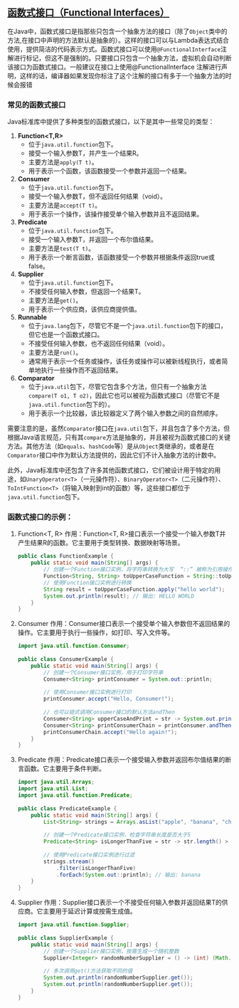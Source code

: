 ## [函数式接口（Functional Interfaces）](https://www.cnblogs.com/JoGyro/p/18526103)

在Java中，函数式接口是指那些只包含一个抽象方法的接口（除了`Object`类中的方法,在接口中声明的方法默认是抽象的）。这样的接口可以与Lambda表达式结合使用，提供简洁的代码表示方式。函数式接口可以使用`@FunctionalInterface`注解进行标记，但这不是强制的。只要接口只包含一个抽象方法，虚拟机会自动判断该接口为函数式接口。一般建议在接口上使用@FunctionalInterface 注解进行声明，这样的话，编译器如果发现你标注了这个注解的接口有多于一个抽象方法的时候会报错 

### 常见的函数式接口

Java标准库中提供了多种类型的函数式接口，以下是其中一些常见的类型：

1. **Function<T,R>**
   - 位于`java.util.function`包下。
   - 接受一个输入参数T，并产生一个结果R。
   - 主要方法是`apply(T t)`。
   - 用于表示一个函数，该函数接受一个参数并返回一个结果。
2. **Consumer**
   - 位于`java.util.function`包下。
   - 接受一个输入参数T，但不返回任何结果（void）。
   - 主要方法是`accept(T t)`。
   - 用于表示一个操作，该操作接受单个输入参数并且不返回结果。
3. **Predicate**
   - 位于`java.util.function`包下。
   - 接受一个输入参数T，并返回一个布尔值结果。
   - 主要方法是`test(T t)`。
   - 用于表示一个断言函数，该函数接受一个参数并根据条件返回true或false。
4. **Supplier**
   - 位于`java.util.function`包下。
   - 不接受任何输入参数，但返回一个结果T。
   - 主要方法是`get()`。
   - 用于表示一个供应商，该供应商提供值。
5. **Runnable**
   - 位于`java.lang`包下，尽管它不是一个`java.util.function`包下的接口，但它也是一个函数式接口。
   - 不接受任何输入参数，也不返回任何结果（void）。
   - 主要方法是`run()`。
   - 通常用于表示一个任务或操作，该任务或操作可以被新线程执行，或者简单地执行一些操作而不返回结果。
6. **Comparator**
   - 位于`java.util`包下，尽管它包含多个方法，但只有一个抽象方法`compare(T o1, T o2)`，因此它也可以被视为函数式接口（尽管它不是`java.util.function`包下的）。
   - 用于表示一个比较器，该比较器定义了两个输入参数之间的自然顺序。

需要注意的是，虽然`Comparator`接口在`java.util`包下，并且包含了多个方法，但根据Java语言规范，只有其`compare`方法是抽象的，并且被视为函数式接口的关键方法。其他方法（如`equals`、`hashCode`等）是从`Object`类继承的，或者是在`Comparator`接口中作为默认方法提供的，因此它们不计入抽象方法的计数中。

此外，Java标准库中还包含了许多其他函数式接口，它们被设计用于特定的用途，如`UnaryOperator<T>`（一元操作符）、`BinaryOperator<T>`（二元操作符）、`ToIntFunction<T>`（将输入映射到int的函数）等，这些接口都位于`java.util.function`包下。

### 函数式接口的示例：

1. Function<T, R>
   作用：Function<T, R>接口表示一个接受一个输入参数T并产生结果R的函数。它主要用于类型转换、数据映射等场景。

   ```java
   public class FunctionExample {
       public static void main(String[] args) {
           // 创建一个Function接口实例，将字符串转换为大写  “::” 被称为引用操作符，它用于获取类或对象的方法的引用，也就是我们常说的方法引用（Method Reference）。方法引用是一种简化Lambda表达式的语法糖，使得代码更加简洁易读。
           Function<String, String> toUpperCaseFunction = String::toUpperCase;
           // 使用Function接口实例进行转换
           String result = toUpperCaseFunction.apply("hello world");
           System.out.println(result); // 输出: HELLO WORLD
       }
   }
   ```

2. Consumer
   作用：Consumer接口表示一个接受单个输入参数但不返回结果的操作。它主要用于执行一些操作，如打印、写入文件等。

   ```java
   import java.util.function.Consumer;
    
   public class ConsumerExample {
       public static void main(String[] args) {
           // 创建一个Consumer接口实例，用于打印字符串
           Consumer<String> printConsumer = System.out::println;
    
           // 使用Consumer接口实例进行打印
           printConsumer.accept("Hello, Consumer!");
    
           // 也可以链式调用Consumer接口的默认方法andThen
           Consumer<String> upperCaseAndPrint = str -> System.out.println(str.toUpperCase());
           Consumer<String> printConsumerChain = printConsumer.andThen(upperCaseAndPrint);
           printConsumerChain.accept("Hello again!");
       }
   }
   ```

3. Predicate
   作用：Predicate接口表示一个接受输入参数并返回布尔值结果的断言函数。它主要用于条件判断。

   ```java
   import java.util.Arrays;
   import java.util.List;
   import java.util.function.Predicate;
    
   public class PredicateExample {
       public static void main(String[] args) {
           List<String> strings = Arrays.asList("apple", "banana", "cherry");
    
           // 创建一个Predicate接口实例，检查字符串长度是否大于5
           Predicate<String> isLongerThanFive = str -> str.length() > 5;
    
           // 使用Predicate接口实例进行过滤
           strings.stream()
               .filter(isLongerThanFive)
               .forEach(System.out::println); // 输出: banana
       }
   }
   ```

4. Supplier
   作用：Supplier接口表示一个不接受任何输入参数并返回结果T的供应商。它主要用于延迟计算或按需生成值。

   ```java
   import java.util.function.Supplier;
    
   public class SupplierExample {
       public static void main(String[] args) {
           // 创建一个Supplier接口实例，按需生成一个随机整数
           Supplier<Integer> randomNumberSupplier = () -> (int) (Math.random() * 100);
    
           // 多次调用get()方法获取不同的值
           System.out.println(randomNumberSupplier.get());
           System.out.println(randomNumberSupplier.get());
       }
   }
   ```

   